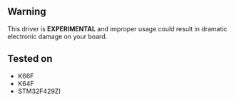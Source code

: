 ## Warning

This driver is **EXPERIMENTAL** and improper usage could result in dramatic electronic damage on your board.

## Tested on

- K66F
- K64F
- STM32F429ZI
